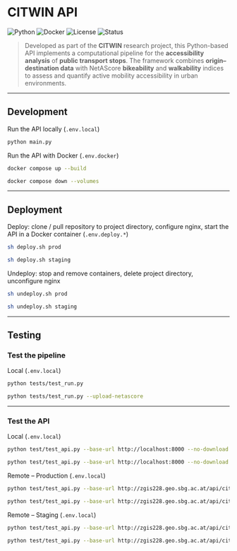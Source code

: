 # CITWIN API

![Python](https://img.shields.io/badge/Python-3.13%2B-blue.svg?logo=python)
![Docker](https://img.shields.io/badge/Docker-Enabled-2496ED.svg?logo=docker)
![License](https://img.shields.io/badge/License-MIT-green.svg)
![Status](https://img.shields.io/badge/Status-Active-success.svg)

> Developed as part of the **CITWIN** research project, this Python-based API implements a computational pipeline for the **accessibility analysis** of **public transport stops**. The framework combines **origin–destination data** with NetAScore **bikeability** and **walkability** indices to assess and quantify active mobility accessibility in urban environments.

---

## Development

Run the API locally (`.env.local`)

```bash
python main.py
```

Run the API with Docker (`.env.docker`)

```bash
docker compose up --build
```

```bash
docker compose down --volumes
```

---

## Deployment

Deploy: clone / pull repository to project directory, configure nginx, start the API in a Docker container (`.env.deploy.*`)

```bash
sh deploy.sh prod
```

```bash
sh deploy.sh staging
```

Undeploy: stop and remove containers, delete project directory, unconfigure nginx

```bash
sh undeploy.sh prod
```

```bash
sh undeploy.sh staging
```

---

## Testing

### Test the pipeline

Local (`.env.local`)

```bash
python tests/test_run.py
```

```bash
python tests/test_run.py --upload-netascore
```

---

### Test the API

Local (`.env.local`)

```bash
python test/test_api.py --base-url http://localhost:8000 --no-download
```

```bash
python test/test_api.py --base-url http://localhost:8000 --no-download --upload-netascore
```

Remote – Production (`.env.local`)

```bash
python test/test_api.py --base-url http://zgis228.geo.sbg.ac.at/api/citwin-prod --no-download
```

```bash
python test/test_api.py --base-url http://zgis228.geo.sbg.ac.at/api/citwin-prod --no-download --upload-netascore
```

Remote – Staging (`.env.local`)

```bash
python test/test_api.py --base-url http://zgis228.geo.sbg.ac.at/api/citwin-staging --no-download
```

```bash
python test/test_api.py --base-url http://zgis228.geo.sbg.ac.at/api/citwin-staging --no-download --upload-netascore
```
